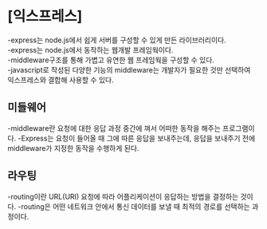 <h1> [익스프레스] </h1>
  -express는 node.js에서 쉽게 서버를 구성할 수 있게 만든 라이브러리이다. <br>
  -express는 node.js에서 동작하는 웹개발 프레임웍이다. <br>
  -middleware구조를 통해 가볍고 유연한 웹 프레임웍을 구성할 수 있다. <br>
  -javascript로 작성된 다양한 기능의 middleware는 개발자가 필요한 것만 선택하여 익스프레스와 결합해 사용할 수 있다. <br>
  
<h2> 미들웨어 </h2>
  -middleware란 요청에 대한 응답 과정 중간에 껴서 어떠한 동작을 해주는 프로그램이다.
  -Express는 요청이 들어올 때 그에 따른 응답을 보내주는데, 응답을 보내주기 전에 middleware가 지정한 동작을 수행하게 된다.
  
<h2> 라우팅 </h2>
  -routing이란 URL(URI) 요청에 따라 어플리케이션이 응답하는 방법을 결정하는 것이다.
  -routing은 어떤 네트워크 안에서 통신 데이터를 보낼 때 최적의 경로를 선택하는 과정이다.
  
  
